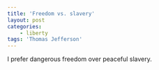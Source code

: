```yaml
---
title: 'Freedom vs. slavery'
layout: post
categories:
    - liberty
tags: 'Thomas Jefferson'
---
```


I prefer dangerous freedom over peaceful slavery.
